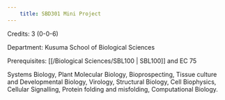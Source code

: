 ```yaml
---
    title: SBD301 Mini Project
---
```

Credits: 3 (0-0-6)

Department: Kusuma School of Biological Sciences

Prerequisites: [[/Biological Sciences/SBL100 | SBL100]] and EC 75

Systems Biology, Plant Molecular Biology, Bioprospecting, Tissue culture and Developmental Biology, Virology, Structural Biology, Cell Biophysics, Cellular Signalling, Protein folding and misfolding, Computational Biology.
